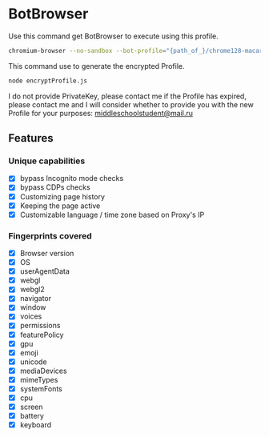 # BotBrowser

Use this command get BotBrowser to execute using this profile.

```bash
chromium-browser --no-sandbox --bot-profile="{path_of_}/chrome128-macarm.enc"
```

This command use to generate the encrypted Profile.

```bash
node encryptProfile.js
```

I do not provide PrivateKey, please contact me if the Profile has expired, please contact me and I will consider whether to provide you with the new Profile for your purposes:
middleschoolstudent@mail.ru

## Features

### Unique capabilities

- [x] bypass Incognito mode checks
- [x] bypass CDPs checks
- [x] Customizing page history
- [x] Keeping the page active
- [x] Customizable language / time zone based on Proxy's IP

### Fingerprints covered

- [x] Browser version
- [x] OS
- [x] userAgentData
- [x] webgl
- [x] webgl2
- [x] navigator
- [x] window
- [x] voices
- [x] permissions
- [x] featurePolicy
- [x] gpu
- [x] emoji
- [x] unicode
- [x] mediaDevices
- [x] mimeTypes
- [x] systemFonts
- [x] cpu
- [x] screen
- [x] battery
- [x] keyboard
